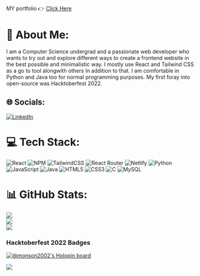 MY portfolio 👉 [Click Here](https://monson2002-portfolio-2023.netlify.app/)

# 💫 About Me:
I am a Computer Science undergrad and a passionate web developer who wants to try out and explore different ways to create a frontend website in the best possible and minimalistic way. I mostly use React and Tailwind CSS as a go to tool alongwith others In addition to that. I am comfortable in Python and Java too for normal programming purposes. My first foray into open-source was Hacktoberfest 2022.


## 🌐 Socials:
[![LinkedIn](https://img.shields.io/badge/LinkedIn-%230077B5.svg?logo=linkedin&logoColor=white)](https://linkedin.com/in/monson-verghese-a26061231) 

# 💻 Tech Stack:
![React](https://img.shields.io/badge/react-%2320232a.svg?style=for-the-badge&logo=react&logoColor=%2361DAFB) ![NPM](https://img.shields.io/badge/NPM-%23000000.svg?style=for-the-badge&logo=npm&logoColor=white) ![TailwindCSS](https://img.shields.io/badge/tailwindcss-%2338B2AC.svg?style=for-the-badge&logo=tailwind-css&logoColor=white) ![React Router](https://img.shields.io/badge/React_Router-CA4245?style=for-the-badge&logo=react-router&logoColor=white) ![Netlify](https://img.shields.io/badge/netlify-%23000000.svg?style=for-the-badge&logo=netlify&logoColor=#00C7B7) ![Python](https://img.shields.io/badge/python-3670A0?style=for-the-badge&logo=python&logoColor=ffdd54) ![JavaScript](https://img.shields.io/badge/javascript-%23323330.svg?style=for-the-badge&logo=javascript&logoColor=%23F7DF1E) ![Java](https://img.shields.io/badge/java-%23ED8B00.svg?style=for-the-badge&logo=java&logoColor=white) ![HTML5](https://img.shields.io/badge/html5-%23E34F26.svg?style=for-the-badge&logo=html5&logoColor=white) ![CSS3](https://img.shields.io/badge/css3-%231572B6.svg?style=for-the-badge&logo=css3&logoColor=white) ![C](https://img.shields.io/badge/c-%2300599C.svg?style=for-the-badge&logo=c&logoColor=white) ![MySQL](https://img.shields.io/badge/mysql-%2300f.svg?style=for-the-badge&logo=mysql&logoColor=white)
# 📊 GitHub Stats:
![](https://github-readme-stats.vercel.app/api?username=monson2002&theme=dark&hide_border=false&include_all_commits=true&count_private=true)<br/>
![](https://github-readme-streak-stats.herokuapp.com/?user=monson2002&theme=dark&hide_border=false)<br/>
![](https://github-readme-stats.vercel.app/api/top-langs/?username=monson2002&theme=dark&hide_border=false&include_all_commits=true&count_private=true&layout=compact)
### Hacktoberfest 2022 Badges
[![@monson2002's Holopin board](https://holopin.me/monson2002)](https://holopin.io/@monson2002)


![](https://visitcount.itsvg.in/api?id=monson2002&icon=7&color=3)

<!-- Proudly created with GPRM ( https://gprm.itsvg.in ) -->
<!---
Monson2002/Monson2002 is a ✨ special ✨ repository because its `README.md` (this file) appears on your GitHub profile.
You can click the Preview link to take a look at your changes.
--->
